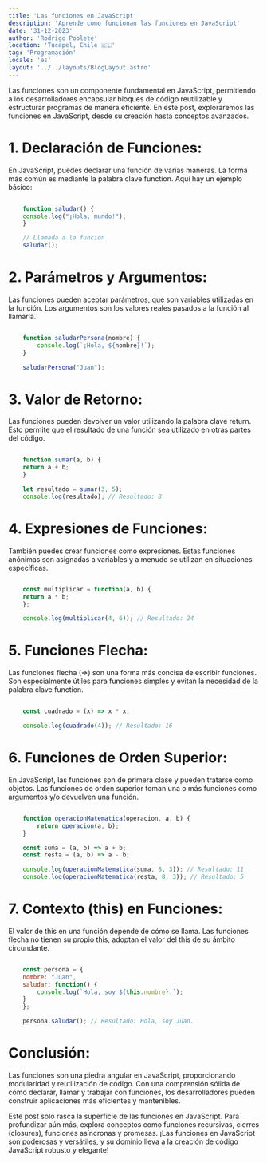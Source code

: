 ```yaml
---
title: 'Las funciones en JavaScript'
description: 'Aprende como funcionan las funciones en JavaScript'
date: '31-12-2023'
author: 'Rodrigo Poblete'
location: 'Tucapel, Chile 🇨🇱'
tag: 'Programación'
locale: 'es'
layout: '../../layouts/BlogLayout.astro'
---
```


<p class="mt-4 mb-3">
Las funciones son un componente fundamental en JavaScript, permitiendo a los desarrolladores encapsular bloques de código reutilizable y estructurar programas de manera eficiente. En este post, exploraremos las funciones en JavaScript, desde su creación hasta conceptos avanzados.
</p>

<h1 class="mb-3">
1. Declaración de Funciones:
</h1>

<p class="mt-4 mb-3">
En JavaScript, puedes declarar una función de varias maneras. La forma más común es mediante la palabra clave function. Aquí hay un ejemplo básico:
</p>

```js {.rounded-lg}

    function saludar() {
    console.log("¡Hola, mundo!");
    }

    // Llamada a la función
    saludar();


```

<div class="mt-3"></div>

<h1 class="mb-3">
2. Parámetros y Argumentos:
</h1>

<p class="mt-4 mb-3">
Las funciones pueden aceptar parámetros, que son variables utilizadas en la función. Los argumentos son los valores reales pasados a la función al llamarla.
</p>

``` js {.rounded-lg}

    function saludarPersona(nombre) {
        console.log(`¡Hola, ${nombre}!`);
    }

    saludarPersona("Juan");


```
<div class="mt-3"></div>

<h1 class="mb-3">
3. Valor de Retorno:
</h1>

<p class="mt-4 mb-3">
Las funciones pueden devolver un valor utilizando la palabra clave return. Esto permite que el resultado de una función sea utilizado en otras partes del código.
</p>

```js {.rounded-lg}

    function sumar(a, b) {
    return a + b;
    }

    let resultado = sumar(3, 5);
    console.log(resultado); // Resultado: 8


```

<div class="mt-4"></div>

<h1 class="mb-3">
4. Expresiones de Funciones:
</h1>

<p class="mt-4 mb-3">
También puedes crear funciones como expresiones. Estas funciones anónimas son asignadas a variables y a menudo se utilizan en situaciones específicas.
</p>

```js {.rounded-lg}

    const multiplicar = function(a, b) {
    return a * b;
    };

    console.log(multiplicar(4, 6)); // Resultado: 24


```

<div class="mt-4"></div>

<h1 class="mb-3">
5. Funciones Flecha:
</h1>

<p class="mt-4 mb-3">
Las funciones flecha (=>) son una forma más concisa de escribir funciones. Son especialmente útiles para funciones simples y evitan la necesidad de la palabra clave function.
</p>

```js {.rounded-lg}

    const cuadrado = (x) => x * x;

    console.log(cuadrado(4)); // Resultado: 16


```

<div class="mt-4"></div>

<h1 class="mb-3">
6. Funciones de Orden Superior:
</h1>

<p class="mt-4 mb-3">
En JavaScript, las funciones son de primera clase y pueden tratarse como objetos. Las funciones de orden superior toman una o más funciones como argumentos y/o devuelven una función.
</p>

```js {.rounded-lg}

    function operacionMatematica(operacion, a, b) {
        return operacion(a, b);
    }

    const suma = (a, b) => a + b;
    const resta = (a, b) => a - b;

    console.log(operacionMatematica(suma, 8, 3)); // Resultado: 11
    console.log(operacionMatematica(resta, 8, 3)); // Resultado: 5


```

<div class="mt-4"></div>

<h1 class="mb-3">
7. Contexto (this) en Funciones:
</h1>

<p class="mt-4 mb-3">
El valor de this en una función depende de cómo se llama. Las funciones flecha no tienen su propio this, adoptan el valor del this de su ámbito circundante.
</p>

```js {.rounded-lg}

    const persona = {
    nombre: "Juan",
    saludar: function() {
        console.log(`Hola, soy ${this.nombre}.`);
    }
    };

    persona.saludar(); // Resultado: Hola, soy Juan.


```

<div class="mt-4"></div>

<h1 class="mb-3">
Conclusión:
</h1>


<p class="mt-4 mb-3">
Las funciones son una piedra angular en JavaScript, proporcionando modularidad y reutilización de código. Con una comprensión sólida de cómo declarar, llamar y trabajar con funciones, los desarrolladores pueden construir aplicaciones más eficientes y mantenibles.

Este post solo rasca la superficie de las funciones en JavaScript. Para profundizar aún más, explora conceptos como funciones recursivas, cierres (closures), funciones asíncronas y promesas. ¡Las funciones en JavaScript son poderosas y versátiles, y su dominio lleva a la creación de código JavaScript robusto y elegante!
</p>
